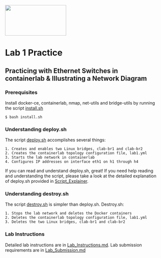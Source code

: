 <img src="https://www.tamusa.edu/brandguide/jpeglogos/tamusa_final_logo_bw1.jpg" width="200" height="100"> 

# Lab 1 Practice
## Practicing with Ethernet Switches in containerlab & Illustrating a Network Diagram
### **Prerequisites**
Install docker-ce, containerlab, nmap, net-utils and bridge-utils by running the script [install.sh](../../install.sh)
```
$ bash install.sh
```
### **Understanding deploy.sh**
The script [deploy.sh](deploy.sh) accomplishes several things:
```
1. Creates and enables two Linux bridges, clab-br1 and clab-br2
2. Creates the containerlab topology configuration file, lab1.yml
3. Starts the lab network in containerlab
4. Configures IP addresses on interface eth1 on h1 through h4
```
If you can read and understand deploy.sh, great! If you need help reading and understanding the script, please take a look at the detailed explanation of deploy.sh provided in [Script_Explainer](Script_Explainer.md).

### **Understanding destroy.sh**
The script [destroy.sh](destroy.sh) is simpler than deploy.sh. Destroy.sh:
```
1. Stops the lab network and deletes the Docker containers
2. Deletes the containerlab topology configuration file, lab1.yml
3. Deletes the two Linux bridges, clab-br1 and clab-br2
```
### **Lab Instructions**
Detailed lab instructions are in [Lab_Instructions.md](Lab_Instructions.md).
Lab submission requirements are in [Lab_Submission.md](Lab_Submission.md)
